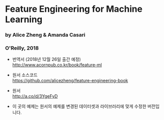 
# Feature Engineering for Machine Learning 

### by Alice Zheng &amp; Amanda Casari

### O'Reilly, 2018

* 번역서 (2018년 12월 26일 출간 예정) <br>
http://www.acornpub.co.kr/book/feature-ml


* 원서 소스코드<br>
https://github.com/alicezheng/feature-engineering-book


* 원서<br>
http://a.co/d/3YgeFyD


* 이 곳의 예제는 원서의 예제를 변경된 데이터셋과 라이브러리에 맞게 수정한 버전입니다.
